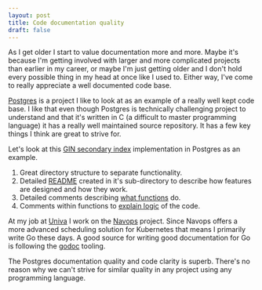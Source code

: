 ```yaml
---
layout: post
title: Code documentation quality
draft: false
---
```


As I get older I start to value documentation more and more. Maybe it's because I'm getting involved with larger and more complicated projects than earlier in my career, or maybe I'm just getting older and I don't hold every possible thing in my head at once like I used to. Either way, I've come to really appreciate a well documented code base.

[Postgres](https://github.com/postgres/postgres) is a project I like to look at as an example of a really well kept code base. I like that even though Postgres is technically challenging project to understand and that it's written in C (a difficult to master programming language) it has a really well maintained source repository. It has a few key things I think are great to strive for.

Let's look at this [GIN secondary index](https://github.com/postgres/postgres/tree/master/src/backend/access/gin) implementation in Postgres as an example.

1. Great directory structure to separate functionality.
1. Detailed [README](https://github.com/postgres/postgres/blob/master/src/backend/access/gin/README) created in it's sub-directory to describe how features are designed and how they work.
1. Detailed comments describing [what functions](https://github.com/postgres/postgres/blob/master/src/backend/access/gin/ginbtree.c#L65) do.
1. Comments within functions to [explain logic](https://github.com/postgres/postgres/blob/master/src/backend/access/gin/ginbtree.c#L99) of the code.

At my job at [Univa](http://www.univa.com) I work on the [Navops](https://navops.io) project. Since Navops offers a more advanced scheduling solution for Kubernetes that means I primarily write Go these days. A good source for writing good documentation for Go is following the [godoc](https://blog.golang.org/godoc-documenting-go-code) tooling.

The Postgres documentation quality and code clarity is superb. There's no reason why we can't strive for similar quality in any project using any programming language.
